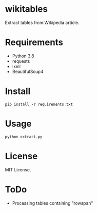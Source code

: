 # wikitables
Extract tables from Wikipedia article.

# Requirements

- Python 3.8
- requests
- lxml
- BeautifulSoup4

# Install

```shell
pip install -r requirements.txt
```

# Usage

```shell
python extract.py
```

# License

MIT License.

# ToDo

- Processing tables containing "rowspan"
